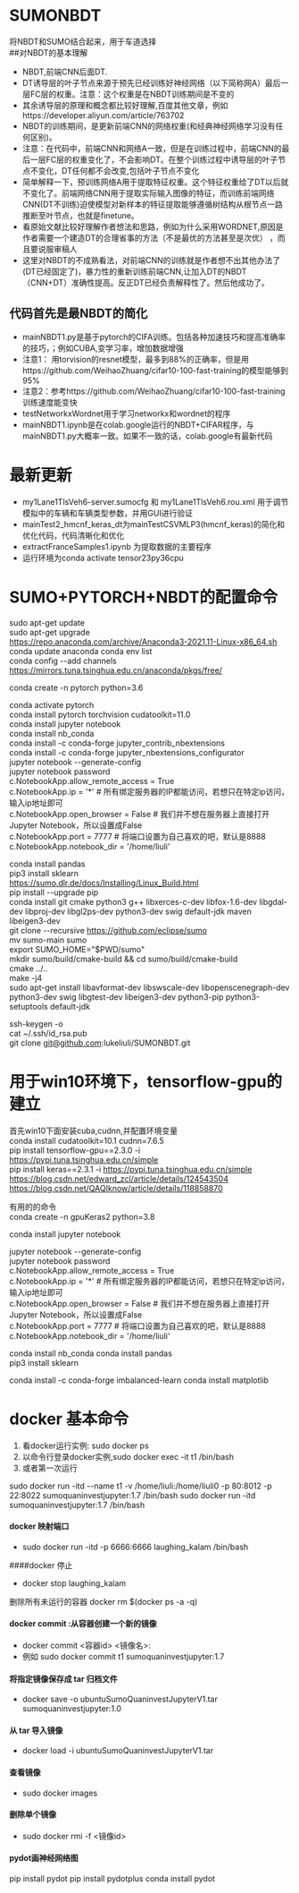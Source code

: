 # SUMONBDT
将NBDT和SUMO结合起来，用于车道选择  
##对NBDT的基本理解  
* NBDT,前端CNN后面DT.  
* DT诱导层的叶子节点来源于预先已经训练好神经网络（以下简称网A）最后一层FC层的权重。注意：这个权重是在NBDT训练期间是不变的  
* 其余诱导层的原理和概念都比较好理解,百度其他文章，例如https://developer.aliyun.com/article/763702  
* NBDT的训练期间，是更新前端CNN的网络权重(和经典神经网络学习没有任何区别)。
* 注意：在代码中，前端CNN和网络A一致，但是在训练过程中，前端CNN的最后一层FC层的权重变化了，不会影响DT。在整个训练过程中诱导层的叶子节点不变化，DT任何都不会改变,包括叶子节点不变化
* 简单解释一下，预训练网络A用于提取特征权重。这个特征权重给了DT以后就不变化了。前端网络CNN用于提取实际输入图像的特征，而训练前端网络CNN(DT不训练)迫使模型对新样本的特征提取能够遵循树结构从根节点一路推断至叶节点，也就是finetune。
* 看原始文献比较好理解作者想法和思路，例如为什么采用WORDNET,原因是作者需要一个建造DT的合理省事的方法（不是最优的方法甚至是次优） ，而且要说服审稿人
* 这里对NBDT的不成熟看法，对前端CNN的训练就是作者想不出其他办法了(DT已经固定了)，暴力性的重新训练前端CNN,让加入DT的NBDT（CNN+DT）准确性提高。反正DT已经负责解释性了。然后他成功了。  
## 代码首先是最NBDT的简化  
* mainNBDT1.py是基于pytorch的CIFA训练。包括各种加速技巧和提高准确率的技巧，；例如CUBA,变学习率，增加数据增强
* 注意1： 用torvision的resnet模型，最多到88%的正确率，但是用https://github.com/WeihaoZhuang/cifar10-100-fast-training的模型能够到95%
* 注意2：参考https://github.com/WeihaoZhuang/cifar10-100-fast-training 训练速度能变快 
* testNetworkxWordnet用于学习networkx和wordnet的程序  
* mainNBDT1.ipynb是在colab.google运行的NBDT+CIFAR程序，与mainNBDT1.py大概率一致。如果不一致的话，colab.google有最新代码

# 最新更新
* my1Lane1TlsVeh6-server.sumocfg 和 my1Lane1TlsVeh6.rou.xml 用于调节模拟中的车辆和车辆类型参数，并用GUI进行验证
* mainTest2_hmcnf_keras_dt为mainTestCSVMLP3(hmcnf_keras)的简化和优化代码，代码清晰化和优化
* extractFranceSamples1.ipynb 为提取数据的主要程序
* 运行环境为conda activate tensor23py36cpu

# SUMO+PYTORCH+NBDT的配置命令
sudo apt-get update  
sudo apt-get upgrade  
https://repo.anaconda.com/archive/Anaconda3-2021.11-Linux-x86_64.sh  
conda update anaconda
conda env list  
conda config --add channels https://mirrors.tuna.tsinghua.edu.cn/anaconda/pkgs/free/  

conda create -n pytorch  python=3.6  

conda activate pytorch  
conda install pytorch torchvision cudatoolkit=11.0  
conda install jupyter notebook  
conda install nb_conda  
conda install -c conda-forge jupyter_contrib_nbextensions  
conda install -c conda-forge jupyter_nbextensions_configurator  
jupyter notebook --generate-config  
jupyter notebook password  
c.NotebookApp.allow_remote_access = True  
c.NotebookApp.ip = '*' # 所有绑定服务器的IP都能访问，若想只在特定ip访问，输入ip地址即可  
c.NotebookApp.open_browser = False # 我们并不想在服务器上直接打开Jupyter Notebook，所以设置成False  
c.NotebookApp.port = 7777 # 将端口设置为自己喜欢的吧，默认是8888  
c.NotebookApp.notebook_dir = '/home/liuli'  


 conda install pandas  
 pip3 install sklearn  
https://sumo.dlr.de/docs/Installing/Linux_Build.html   
pip install --upgrade pip   
conda install git cmake python3 g++ libxerces-c-dev libfox-1.6-dev libgdal-dev libproj-dev libgl2ps-dev python3-dev swig default-jdk maven   libeigen3-dev  
 git clone --recursive https://github.com/eclipse/sumo  
mv sumo-main sumo  
export SUMO_HOME="$PWD/sumo"  
 mkdir sumo/build/cmake-build && cd sumo/build/cmake-build  
 cmake ../..  
 make -j4  
sudo apt-get install libavformat-dev libswscale-dev libopenscenegraph-dev python3-dev swig libgtest-dev libeigen3-dev python3-pip python3-setuptools default-jdk  

ssh-keygen -o  
cat ~/.ssh/id_rsa.pub  
git clone git@github.com:lukeliuli/SUMONBDT.git  

# 用于win10环境下，tensorflow-gpu的建立
首先win10下面安装cuba,cudnn,并配置环境变量  
conda install cudatoolkit=10.1 cudnn=7.6.5         
pip install tensorflow-gpu==2.3.0 -i https://pypi.tuna.tsinghua.edu.cn/simple  
pip install keras==2.3.1 -i https://pypi.tuna.tsinghua.edu.cn/simple  
https://blog.csdn.net/edward_zcl/article/details/124543504    
https://blog.csdn.net/QAQIknow/article/details/118858870  

有用的的命令  
conda create -n gpuKeras2 python=3.8

conda install jupyter notebook  

jupyter notebook --generate-config  
jupyter notebook password  
c.NotebookApp.allow_remote_access = True  
c.NotebookApp.ip = '*' # 所有绑定服务器的IP都能访问，若想只在特定ip访问，输入ip地址即可  
c.NotebookApp.open_browser = False # 我们并不想在服务器上直接打开Jupyter Notebook，所以设置成False  
c.NotebookApp.port = 7777 # 将端口设置为自己喜欢的吧，默认是8888  
c.NotebookApp.notebook_dir = '/home/liuli'  


conda install nb_conda
conda install pandas  
pip3 install sklearn 
 
conda install -c conda-forge imbalanced-learn
conda install matplotlib 



# docker 基本命令
1. 看docker运行实例: sudo docker ps
2. 以命令行登录docker实例,sudo docker exec -it t1  /bin/bash
3. 或者第一次运行

sudo docker run -itd --name t1 -v /home/liuli:/home/liuli0 -p 80:8012  -p 22:8022 sumoquaninvestjupyter:1.7   /bin/bash 
sudo docker run -itd sumoquaninvestjupyter:1.7   /bin/bash

#### docker 映射端口
+ sudo docker run -itd -p 6666:6666  laughing_kalam  /bin/bash

####docker 停止
+ docker stop laughing_kalam

删除所有未运行的容器
docker rm $(docker ps -a -q)


#### docker commit :从容器创建一个新的镜像
+ docker commit <容器id> <镜像名>:<tag>
+ 例如 sudo docker commit t1 sumoquaninvestjupyter:1.7

#### 将指定镜像保存成 tar 归档文件
+ docker save -o ubuntuSumoQuaninvestJupyterV1.tar sumoquaninvestjupyter:1.0

#### 从 tar 导入镜像
+ docker load -i ubuntuSumoQuaninvestJupyterV1.tar


#### 查看镜像
+ sudo docker images 

#### 删除单个镜像
+ sudo docker rmi -f  <镜像id>
    
#### pydot画神经网络图
pip install pydot
pip install pydotplus 
conda install pydot  